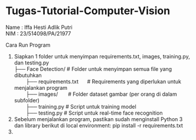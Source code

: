 # Tugas-Tutorial-Computer-Vision

Name  : Iffa Hesti Adlik Putri <br>
NIM   : 23/514098/PA/21977 <br>

Cara Run Program <br>
1. Siapkan 1 folder untuk menyimpan requirements.txt, images, training.py, dan testing.py <br>
   ├── Face Detection/               # Folder untuk menyimpan semua file yang dibutuhkan <br>
   &nbsp;&nbsp;&nbsp;&nbsp;&nbsp;&nbsp;&nbsp;&nbsp;├── requirements.txt &nbsp;&nbsp;&nbsp;&nbsp;&nbsp;# Requirements yang diperlukan untuk menjalankan program <br>
   &nbsp;&nbsp;&nbsp;&nbsp;&nbsp;&nbsp;&nbsp;&nbsp;├── images/ &nbsp;&nbsp;&nbsp;&nbsp;&nbsp;&nbsp;# Folder dataset gambar (per orang di dalam subfolder) <br>
   &nbsp;&nbsp;&nbsp;&nbsp;&nbsp;&nbsp;&nbsp;&nbsp;├── training.py               # Script untuk training model <br>
   &nbsp;&nbsp;&nbsp;&nbsp;&nbsp;&nbsp;&nbsp;&nbsp;├── testing.py                # Script untuk real-time face recognition <br>
3. Sebelum menjalankan program, pastikan sudah menginstall Python 3 dan library berikut di local environment: pip install -r requirements.txt <br> 
4. 
